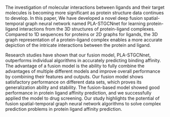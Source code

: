 The investigation of molecular interactions between ligands and their target molecules is becoming more significant as protein structure data continues to develop. In this paper, We have developed a novel deep fusion spatial-temporal graph neural network named PLA-STGCNnet for learning protein-ligand interactions from the 3D structures of protein-ligand complexes. Compared to 1D sequences for proteins or 2D graphs for ligands, the 3D graph representation of a protein-ligand complex enables a more accurate depiction of the intricate interactions between the protein and ligand.
 
Research studies have shown that our fusion model, PLA-STGCNnet, outperforms individual algorithms in accurately predicting binding affinity. The advantage of a fusion model is the ability to fully combine the advantages of multiple different models and improve overall performance by combining their features and outputs. Our fusion model shows satisfactory performance on different data sets, which proves its generalization ability and stability. The fusion-based model showed good performance in protein ligand affinity prediction, and we successfully applied the model to drug screening. Our study highlights the potential of fusion spatial-temporal graph neural network algorithms to solve complex prediction problems in protein ligand affinity prediction.
